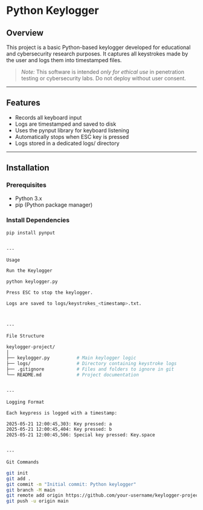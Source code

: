 # Python Keylogger
## Overview
This project is a basic Python-based keylogger developed for educational and cybersecurity research purposes. It captures all keystrokes made by the user and logs them into timestamped files.
> *Note:* This software is intended *only for ethical use* in penetration testing or cybersecurity labs. Do not deploy without user consent.
---
## Features
- Records all keyboard input
- Logs are timestamped and saved to disk
- Uses the pynput library for keyboard listening
- Automatically stops when ESC key is pressed
- Logs stored in a dedicated logs/ directory
---
## Installation
### Prerequisites
- Python 3.x
- pip (Python package manager)

### Install Dependencies

```bash
pip install pynput


---

Usage

Run the Keylogger

python keylogger.py

Press ESC to stop the keylogger.

Logs are saved to logs/keystrokes_<timestamp>.txt.



---

File Structure

keylogger-project/
│
├── keylogger.py          # Main keylogger logic
├── logs/                 # Directory containing keystroke logs
├── .gitignore            # Files and folders to ignore in git
└── README.md             # Project documentation


---

Logging Format

Each keypress is logged with a timestamp:

2025-05-21 12:00:45,303: Key pressed: a
2025-05-21 12:00:45,404: Key pressed: b
2025-05-21 12:00:45,506: Special key pressed: Key.space


---

Git Commands

git init
git add .
git commit -m "Initial commit: Python keylogger"
git branch -M main
git remote add origin https://github.com/your-username/keylogger-project.git
git push -u origin main


